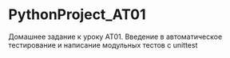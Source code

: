 # PythonProject_AT01

Домашнее задание к уроку AT01. Введение в автоматическое тестирование и написание модульных тестов с unittest
